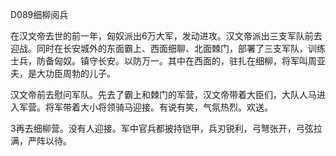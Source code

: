 D089细柳阅兵

在汉文帝去世的前一年，匈奴派出6万大军，发动进攻。汉文帝派出三支军队前去迎战。同时在长安城外的东面霸上、西面细聊、北面棘门，部署了三支军队，训练士兵，防备匈奴。镇守长安。以防万一。其中在西面的，驻扎在细柳，将军叫周亚夫，是大功臣周勃的儿子。

汉文帝前去慰问军队。先去了霸上和棘门的军营，汉文帝带着大臣们，大队人马进入军营。将军带着大小将领骑马迎接。有说有笑，气氛热烈。欢送。

3再去细柳营。没有人迎接。军中官兵都披持铠甲，兵刃锐利，弓弩张开，弓弦拉满，严阵以待。



